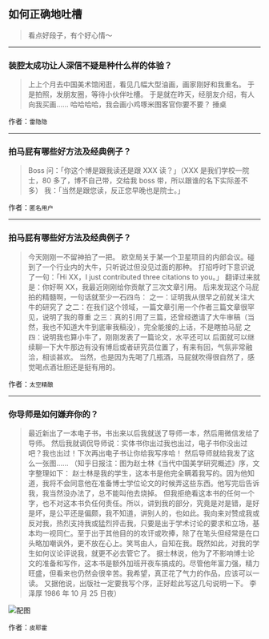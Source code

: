 ## 如何正确地吐槽

> 看点好段子，有个好心情～


 
---

### 装腔太成功让人深信不疑是种什么样的体验？

> 上上个月去中国美术馆闲逛，看见几幅大型油画，画家刚好和我重名。
> 于是拍照，发朋友圈，等待小伙伴吐槽。
> 于是就在昨天，经朋友介绍，有人向我买画……
> 哈哈哈哈，我会画小鸡啄米图客官你要不要？
> 捶桌


作者：`雷隐隐`

---

### 拍马屁有哪些好方法及经典例子？

> Boss 问：「你这个博是跟我读还是跟 XXX 读？」（XXX 是我们学校一院士，80 多了，博不自己带，交给我 boss 带，所以跟谁的名下实际差不多）
> 我：「当然是跟您读，反正您早晚也是院士。」


作者：`匿名用户`

---

### 拍马屁有哪些好方法及经典例子？

> 今天刚刚一不留神拍了一把。
> 欧空局关于某一个卫星项目的内部会议。碰到了一个行业内的大牛，只听说过但没见过面的那种。
> 打招呼时下意识说了一句：「Hi XX，I just contributed three citations to you。」
> 翻译过来就是：你好啊 XX，我最近刚刚给你贡献了三次文章引用。
> 后来发现这个马屁拍的精髓啊，一句话就至少一石四鸟：
> 之一：证明我从很早之前就关注大牛的研究了
> 之二：在我们这个领域，一篇文章引用一个作者三篇文章很罕见，说明了我的尊重
> 之三：真的引用了三篇，还曾经邀请了大牛审稿（当然，我也不知道大牛到底审我稿没），完全能接的上话，不是瞎拍马屁
> 之四：说明我也算小牛了，刚刚发表了一篇论文，水平还可以
> 后面就可以继续聊一下大牛那边有没有博后或者研究员位置了，有来有回，气氛非常融洽，相谈甚欢。
> 当然，也是因为先喝了几瓶酒，马屁就吹得很自然了，感觉喝点酒壮胆还是挺有用的。


作者：`太空精酿`

---

### 你导师是如何嫌弃你的？

> 最近新出了一本电子书，书出来以后我就送了导师一本，然后用微信发给了导师。
> 然后我就调侃导师说：实体书你出过我也出过，电子书你没出过吧？我也出过！下次再出电子书让你给我写序哈！
> 然后导师就给我发了这么一张图……
> （知乎日报注：图为赵士林《当代中国美学研究概述》序，文字整理如下：
> 赵士林是我的学生，这本书是他完全瞒着我写的。因为他知道，我将不会同意他在准备博士学位论文的时候弄这些东西。他写完后告诉我，我当然没办法了，总不能叫他去烧掉。
> 但我拒绝看这本书的任何一个字，也不对这本书负任何责任。所以，讲到我的部分，究竟是对是错，是好是坏，是公平还是偏颇，我不知道，讲别人的，也如此。我向来对赞成我或反对我，热烈支持我或猛烈抨击我，只要是出于学术讨论的要求和立场，基本均一视同仁。至于出于其他目的的攻讦或吹捧，除了在笔头但经常是在口头略加嘲讽外，更不放在心上。笑骂由人，自知在我。既然如此，对我的学生如何议论评说我，就更不必去管它了。
> 据士林说，他为了不影响博士论文的准备和写作，这本书是额外加班开夜车搞成的。尽管他年富力强，精力旺盛，但看来也仍然会很辛苦。我希望，真正花了气力的作品，应该可以一读。
> 又据他说，出版社一定要我写个序，正好趁此写这几句说明一下。
> 李泽厚
> 1986 年 10 月 25 日夜）



![配图](http://pic4.zhimg.com/70/v2-7bb155b0fad50ee935bbea5ce911aac3_b.jpg)


作者：`皮耶霍`